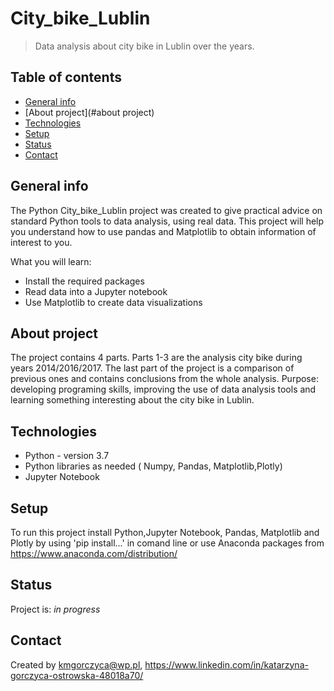 # <h1> City_bike_Lublin
> Data analysis about city bike in Lublin over the years.

## Table of contents
* [General info](#general-info)
* [About project](#about project)
* [Technologies](#technologies)
* [Setup](#setup)
* [Status](#status)
* [Contact](#contact)

## General info
The Python City_bike_Lublin project was created to give practical advice on standard Python tools to data analysis, using
real data. This project will help you understand how to use pandas and Matplotlib to obtain information of interest to you.

What you will learn:
* Install the required packages
* Read data into a Jupyter notebook 
* Use Matplotlib to create data visualizations

## About project
The project contains 4 parts. Parts 1-3 are the analysis city bike during years 2014/2016/2017. The last part of the project is a comparison of previous ones and contains conclusions from the whole analysis. 
Purpose: developing programing skills, improving the use of data analysis tools and learning something interesting about the city bike in Lublin.
    
## Technologies
* Python - version 3.7
* Python libraries as needed ( Numpy, Pandas, Matplotlib,Plotly)
* Jupyter Notebook

## Setup
To run this project install Python,Jupyter Notebook, Pandas, Matplotlib and Plotly by using 'pip install...' in comand line
or use Anaconda packages from https://www.anaconda.com/distribution/


## Status
Project is: _in progress_


## Contact
Created by kmgorczyca@wp.pl, https://www.linkedin.com/in/katarzyna-gorczyca-ostrowska-48018a70/

